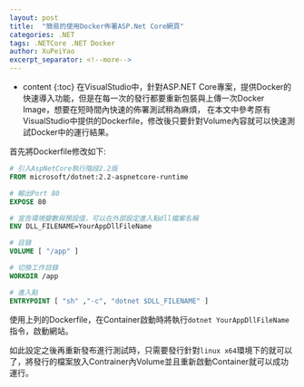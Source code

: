 ```yaml
---
layout: post
title:  "簡易的使用Docker佈署ASP.Net Core網頁"
categories: .NET
tags: .NETCore .NET Docker
author: XuPeiYao
excerpt_separator: <!--more-->
---
```

 
- content
{:toc}
在VisualStudio中，針對ASP.NET Core專案，提供Docker的快速導入功能，但是在每一次的發行都要重新包裝與上傳一次Docker Image，想要在短時間內快速的佈署測試稍為麻煩，
在本文中參考原有VisualStudio中提供的Dockerfile，修改後只要針對Volume內容就可以快速測試Docker中的運行結果。

<!--more-->

首先將Dockerfile修改如下:

```dockerfile
# 引入AspNetCore執行階段2.2版
FROM microsoft/dotnet:2.2-aspnetcore-runtime

# 輸出Port 80
EXPOSE 80 

# 宣告環境變數與預設值，可以在外部設定進入點dll檔案名稱
ENV DLL_FILENAME=YourAppDllFileName

# 目錄
VOLUME [ "/app" ] 

# 切換工作目錄
WORKDIR /app 

# 進入點
ENTRYPOINT [ "sh" ,"-c", "dotnet $DLL_FILENAME" ] 
```

使用上列的Dockerfile，在Container啟動時將執行`dotnet YourAppDllFileName`指令，啟動網站。

如此設定之後再重新發布進行測試時，只需要發行針對`linux x64`環境下的就可以了，將發行的檔案放入Contrainer內Volume並且重新啟動Container就可以成功運行。
